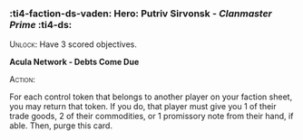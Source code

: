 ### :ti4-faction-ds-vaden: **Hero**: Putriv Sirvonsk - _Clanmaster Prime_ :ti4-ds:
<span style="font-variant:small-caps;">Unlock</span>: Have 3 scored objectives.

**Acula Network - Debts Come Due**

<span style="font-variant:small-caps;">Action</span>:

For each control token that belongs to another player on your faction sheet, you may return that token. If you do, that player must give you 1 of their trade goods, 2 of their commodities, or 1 promissory note from their hand, if able. Then, purge this card.
